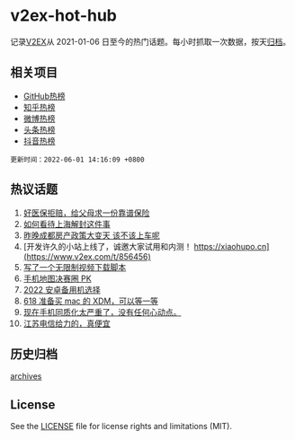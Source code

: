 # v2ex-hot-hub

 记录[V2EX](https://www.v2ex.com/)从 2021-01-06 日至今的热门话题。每小时抓取一次数据，按天[归档](archives)。
 
 ## 相关项目

- [GitHub热榜](https://github.com/lonnyzhang423/github-hot-hub)
- [知乎热榜](https://github.com/lonnyzhang423/zhihu-hot-hub)
- [微博热榜](https://github.com/lonnyzhang423/weibo-hot-hub)
- [头条热榜](https://github.com/lonnyzhang423/toutiao-hot-hub)
- [抖音热榜](https://github.com/lonnyzhang423/douyin-hot-hub)


 `更新时间：2022-06-01 14:16:09 +0800`

## 热议话题

1. [好医保拒赔，给父母求一份靠谱保险](https://www.v2ex.com/t/856575)
1. [如何看待上海解封这件事](https://www.v2ex.com/t/856603)
1. [昨晚成都房产政策大变天 该不该上车呢](https://www.v2ex.com/t/856614)
1. [开发许久的小站上线了，诚邀大家试用和内测！ https://xiaohupo.cn](https://www.v2ex.com/t/856456)
1. [写了一个无限制视频下载脚本](https://www.v2ex.com/t/856510)
1. [手机地图决赛圈 PK](https://www.v2ex.com/t/856458)
1. [2022 安卓备用机选择](https://www.v2ex.com/t/856484)
1. [618 准备买 mac 的 XDM，可以等一等](https://www.v2ex.com/t/856620)
1. [现在手机同质化太严重了，没有任何心动点。](https://www.v2ex.com/t/856487)
1. [江苏电信给力的，真便宜](https://www.v2ex.com/t/856548)

## 历史归档

[archives](archives)

## License

See the [LICENSE](LICENSE) file for license rights and limitations (MIT).
